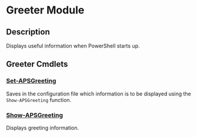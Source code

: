 # Greeter Module

## Description
Displays useful information when PowerShell starts up.

[\\]: # (END DESCRIPTION)

## Greeter Cmdlets

### [Set-APSGreeting](Set-APSGreeting.md)
Saves in the configuration file which information is to be displayed using the ``Show-APSGreeting`` function.

### [Show-APSGreeting](Show-APSGreeting.md)
Displays greeting information.

[\\]: # (END CMDLETS)

[\\]: # (Generated by PSDocsGenerator)
[\\]: # (https://github.com/akotu235/PSDocsGenerator)
